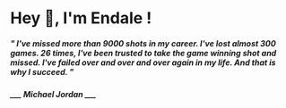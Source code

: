 <h1 title="head"> Hey 👋, I'm Endale !</h1>

**<h5><i>" I've missed more than 9000 shots in my career. I've lost almost 300 games. 26 times, I've been trusted to take the game winning shot and missed. I've failed over and over and over again in my life. And that is why I succeed. "</i></h5>**

*<b>___ Michael Jordan ___</b>*
